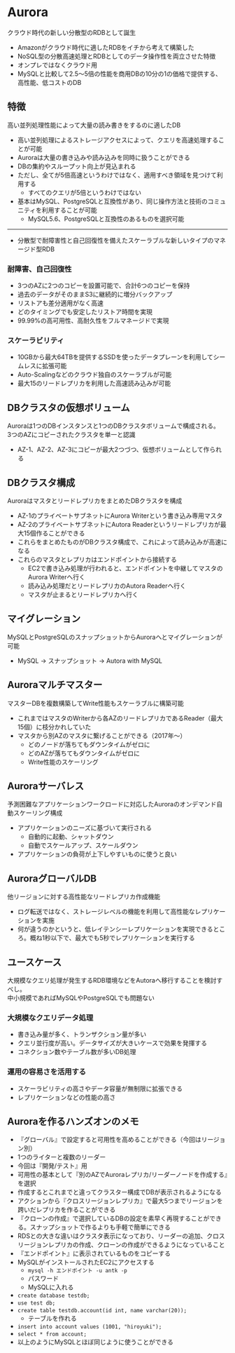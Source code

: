 # Aurora

クラウド時代の新しい分散型のRDBとして誕生

- Amazonがクラウド時代に適したRDBをイチから考えて構築した
- NoSQL型の分散高速処理とRDBとしてのデータ操作性を両立させた特徴
- オンプレではなくクラウド用
- MySQLと比較して2.5〜5倍の性能を商用DBの10分の1の価格で提供する、高性能、低コストのDB

## 特徴

高い並列処理性能によって大量の読み書きをするのに適したDB

- 高い並列処理によるストレージアクセスによって、クエリを高速処理することが可能
- Auroraは大量の書き込みや読み込みを同時に扱うことができる
- DBの集約やスループット向上が見込まれる
- ただし、全てが5倍高速というわけではなく、適用すべき領域を見つけて利用する
  - すべてのクエリが5倍というわけではない
- 基本はMySQL、PostgreSQLと互換性があり、同じ操作方法と技術のコミュニティを利用することが可能
  - MySQL5.6、PostgreSQLと互換性のあるものを選択可能

---

- 分散型で耐障害性と自己回復性を備えたスケーラブルな新しいタイプのマネージド型RDB

### 耐障害、自己回復性

- 3つのAZに2つのコピーを設置可能で、合計6つのコピーを保持
- 過去のデータがそのままS3に継続的に増分バックアップ
- リストアも差分適用がなく高速
- どのタイミングでも安定したリストア時間を実現
- 99.99%の高可用性、高耐久性をフルマネージドで実現

### スケーラビリティ

- 10GBから最大64TBを提供するSSDを使ったデータプレーンを利用してシームレスに拡張可能
- Auto-Scalingなどのクラウド独自のスケーラブルが可能
- 最大15のリードレプリカを利用した高速読み込みが可能

## DBクラスタの仮想ボリューム

Auroraは1つのDBインスタンスと1つのDBクラスタボリュームで構成される。  
3つのAZにコピーされたクラスタを単一と認識

- AZ-1、AZ-2、AZ-3にコピーが最大2つづつ、仮想ボリュームとして作られる

## DBクラスタ構成

AuroraはマスタとリードレプリカをまとめたDBクラスタを構成

- AZ-1のプライベートサブネットにAurora Writerという書き込み専用マスタ
- AZ-2のプライベートサブネットにAutora Readerというリードレプリカが最大15個作ることができる
- これらをまとめたものがDBクラスタ構成で、これによって読み込みが高速になる
- これらのマスタとレプリカはエンドポイントから接続する
  - EC2で書き込み処理が行われると、エンドポイントを中継してマスタのAurora Writerへ行く
  - 読み込み処理だとリードレプリカのAutora Readerへ行く
  - マスタが止まるとリードレプリカへ行く

## マイグレーション

MySQLとPostgreSQLのスナップショットからAuroraへとマイグレーションが可能

- MySQL -> スナップショット -> Autora with MySQL

## Auroraマルチマスター

マスターDBを複数構築してWrite性能もスケーラブルに構築可能

- これまではマスタのWriterから各AZのリードレプリカであるReader（最大15個）に枝分かれしていた
- マスタから別AZのマスタに繋げることができる（2017年〜）
  - どのノードが落ちてもダウンタイムがゼロに
  - どのAZが落ちてもダウンタイムがゼロに
  - Write性能のスケーリング

## Auroraサーバレス

予測困難なアプリケーションワークロードに対応したAuroraのオンデマンド自動スケーリング構成

- アプリケーションのニーズに基づいて実行される
  - 自動的に起動、シャットダウン
  - 自動でスケールアップ、スケールダウン
- アプリケーションの負荷が上下しやすいものに使うと良い

## AuroraグローバルDB

他リージョンに対する高性能なリードレプリカ作成機能

- ログ転送ではなく、ストレージレベルの機能を利用して高性能なレプリケーションを実施
- 何が違うのかというと、低レイテンシーレプリケーションを実現できるところ。概ね1秒以下で、最大でも5秒でレプリケーションを実行する

## ユースケース

大規模なクエリ処理が発生するRDB環境などをAutoraへ移行することを検討すべし。  
中小規模であればMySQLやPostgreSQLでも問題ない

### 大規模なクエリデータ処理

- 書き込み量が多く、トランザクション量が多い
- クエリ並行度が高い。データサイズが大きいケースで効果を発揮する
- コネクション数やテーブル数が多いDB処理

### 運用の容易さを活用する

- スケーラビリティの高さやデータ容量が無制限に拡張できる
- レプリケーションなどの性能の高さ

## Auroraを作るハンズオンのメモ

- 『グローバル』で設定すると可用性を高めることができる（今回はリージョン別）
- 1つのライターと複数のリーダー
- 今回は『開発/テスト』用
- 可用性の基本として『別のAZでAuroraレプリカ/リーダーノードを作成する』を選択
- 作成するとこれまでと違ってクラスター構成でDBが表示されるようになる
- アクションから『クロスリージョンレプリカ』で最大5つまでリージョンを跨いだレプリカを作ることができる
- 『クローンの作成』で選択しているDBの設定を素早く再現することができる。スナップショットで作るよりも手軽で簡単にできる
- RDSとの大きな違いはクラスタ表示になっており、リーダーの追加、クロスリージョンレプリカの作成、クローンの作成ができるようになっていること
- 『エンドポイント』に表示されているものをコピーする
- MySQLがインストールされたEC2にアクセスする
  - `mysql -h エンドポイント -u antk -p`
  - パスワード
  - MySQLに入れる
- `create database testdb;`
- `use test db;`
- `create table testdb.account(id int, name varchar(20));`
  - テーブルを作れる
- `insert into account values (1001, "hiroyuki");`
- `select * from account;`
- 以上のようにMySQLとほぼ同じように使うことができる
